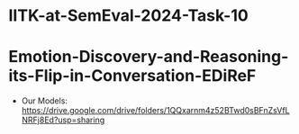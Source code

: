 # IITK-at-SemEval-2024-Task-10
# Emotion-Discovery-and-Reasoning-its-Flip-in-Conversation-EDiReF
- Our Models: https://drive.google.com/drive/folders/1QQxarnm4z52BTwd0sBFnZsVfLNRFj8Ed?usp=sharing